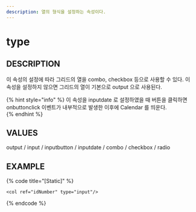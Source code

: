 ```yaml
---
description: 열의 형식을 설정하는 속성이다.
---
```


# type

## DESCRIPTION

이 속성의 설정에 따라 그리드의 열을 combo, checkbox 등으로 사용할 수 있다.
이 속성을 설정하지 않으면 그리드의 열이 기본으로 output 으로 사용된다.

{% hint style="info" %}
이 속성을 inputdate 로 설정하였을 때 버튼을 클릭하면 onbuttonclick 이벤트가 내부적으로 발생한 이후에 Calendar 를 띄운다.   
{% endhint %}

## VALUES

output / input / inputbutton / inputdate / combo / checkbox / radio

## EXAMPLE

{% code title="\[Static\]" %}
```markup
<col ref="idNumber" type="input"/> 
```
{% endcode %}
